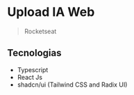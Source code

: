 # Upload IA Web

> Rocketseat

## Tecnologias

- Typescript
- React Js
- shadcn/ui (Tailwind CSS and Radix UI)
